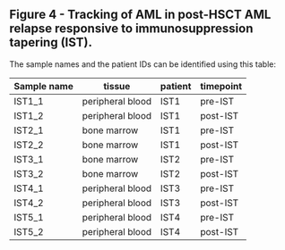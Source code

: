 ## Figure 4 - Tracking of AML in post-HSCT AML relapse responsive to immunosuppression tapering (IST).

The sample names and the patient IDs can be identified using this table:

| Sample name | tissue | patient | timepoint |
| ----------- | ----------- | ----- | ------ |
| IST1_1 | peripheral blood | IST1 | pre-IST |
| IST1_2 | peripheral blood | IST1 | post-IST |
| IST2_1 | bone marrow | IST1 | pre-IST |
| IST2_2 | bone marrow | IST1 | post-IST |
| IST3_1 | bone marrow | IST2 | pre-IST |
| IST3_2 | bone marrow | IST2 | post-IST |
| IST4_1 | peripheral blood | IST3 | pre-IST |
| IST4_2 | peripheral blood | IST3 | post-IST |
| IST5_1 | peripheral blood | IST4 | pre-IST |
| IST5_2 | peripheral blood | IST4 | post-IST |


